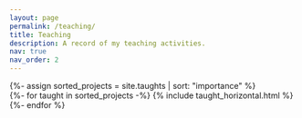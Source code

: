 ```yaml
---
layout: page
permalink: /teaching/
title: Teaching
description: A record of my teaching activities.
nav: true
nav_order: 2
---
```


<div class="projects">
    {%- assign sorted_projects = site.taughts | sort: "importance" %}
    <div class="container">
        <div class="row">
            {%- for taught in sorted_projects -%}
              {% include taught_horizontal.html %}
            {%- endfor %}
        </div>
    </div>
</div>
